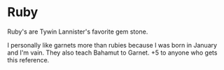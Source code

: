 # Ruby

Ruby's are Tywin Lannister's favorite gem stone. 

I personally like garnets more than rubies because I was born in January and I'm vain. They also teach Bahamut to Garnet. +5 to anyone who gets this reference. 